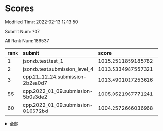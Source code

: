# Scores

Modified Time: 2022-02-13 12:13:50

Submit Num: 207

All Rank Num: 186537

| rank |               submit               |       score        |       sigma        | pk_num |
| :--- | :--------------------------------- | :----------------- | :----------------- | :----- |
| 1    | jsonzb.test.test_1                 | 1015.2511859185782 | 0.8596648572938096 | 3608   |
| 2    | jsonzb.test.submission_level_4     | 1013.5334987557321 | 0.8117541994361539 | 3603   |
| 3    | cpp.21_12_24.submission-2b2ea0d7   | 1013.4901017253616 | 0.812104467199273  | 3606   |
| 55   | cpp.2022_01_09.submission-5b0e3de2 | 1005.0521967771241 | 0.7351934085415259 | 3602   |
| 60   | cpp.2022_01_09.submission-816672bd | 1004.2572666036968 | 0.7038402541933851 | 3607   |


<details>
<summary>全部</summary>

| rank |                 submit                 |       score        |       sigma        | pk_num |
| :--- | :------------------------------------- | :----------------- | :----------------- | :----- |
| 1    | jsonzb.test.test_1                     | 1015.2511859185782 | 0.8596648572938096 | 3608   |
| 2    | jsonzb.test.submission_level_4         | 1013.5334987557321 | 0.8117541994361539 | 3603   |
| 3    | cpp.21_12_24.submission-2b2ea0d7       | 1013.4901017253616 | 0.812104467199273  | 3606   |
| 4    | gobigger.level_3.submission_level_3_46 | 1011.844290057538  | 0.7674694119496158 | 3605   |
| 5    | gobigger.level_3.submission_level_3_2  | 1011.6008721860535 | 0.7924259861839761 | 3610   |
| 6    | gobigger.level_3.submission_level_3_24 | 1011.479103075662  | 0.7604123435600046 | 3607   |
| 7    | gobigger.level_3.submission_level_3_41 | 1011.1661938590752 | 0.753698190279984  | 3608   |
| 8    | gobigger.level_3.submission_level_3_38 | 1011.0044111425244 | 0.7707306810227339 | 3604   |
| 9    | gobigger.level_3.submission_level_3_9  | 1010.8912207243903 | 0.7649237036229897 | 3604   |
| 10   | gobigger.level_3.submission_level_3_42 | 1010.6522686599911 | 0.7490971764854018 | 3603   |
| 11   | gobigger.level_3.submission_level_3_40 | 1010.5806448267987 | 0.7631789610488292 | 3607   |
| 12   | gobigger.level_3.submission_level_3_1  | 1010.5550106101363 | 0.751095942615738  | 3607   |
| 13   | gobigger.level_3.submission_level_3_13 | 1010.5326670648054 | 0.7393155191448799 | 3608   |
| 14   | gobigger.level_3.submission_level_3_29 | 1010.5059045322726 | 0.7703577470030054 | 3601   |
| 15   | gobigger.level_3.submission_level_3_43 | 1010.3968583216218 | 0.7702859394197329 | 3605   |
| 16   | gobigger.level_3.submission_level_3_33 | 1010.3681385798055 | 0.7516488532103394 | 3611   |
| 17   | gobigger.level_3.submission_level_3_7  | 1010.2897714834087 | 0.7637412929922156 | 3604   |
| 18   | gobigger.level_3.submission_level_3_35 | 1010.2772336736085 | 0.758495252815041  | 3606   |
| 19   | gobigger.level_3.submission_level_3_4  | 1010.2391980804169 | 0.7702110852892322 | 3606   |
| 20   | gobigger.level_3.submission_level_3_15 | 1010.2257185766875 | 0.7689521327321779 | 3601   |
| 21   | gobigger.level_3.submission_level_3_14 | 1010.1642794770951 | 0.7507633995072378 | 3607   |
| 22   | gobigger.level_3.submission_level_3_0  | 1010.1602886315235 | 0.7658064977201725 | 3603   |
| 23   | gobigger.level_3.submission_level_3_5  | 1010.1270508479914 | 0.7730398314353228 | 3605   |
| 24   | gobigger.level_3.submission_level_3_39 | 1009.9714553587804 | 0.7553617816506423 | 3607   |
| 25   | gobigger.level_3.submission_level_3_25 | 1009.9205334631337 | 0.7608085841877298 | 3603   |
| 26   | gobigger.level_3.submission_level_3_6  | 1009.906514364142  | 0.738744110532493  | 3604   |
| 27   | gobigger.level_3.submission_level_3_26 | 1009.8833973198712 | 0.7568127623452906 | 3604   |
| 28   | gobigger.level_3.submission_level_3_28 | 1009.8815450295368 | 0.7628812807519026 | 3605   |
| 29   | gobigger.level_3.submission_level_3_16 | 1009.8418252988675 | 0.76169748476445   | 3606   |
| 30   | gobigger.level_3.submission_level_3_36 | 1009.8212613826148 | 0.7498980789747132 | 3598   |
| 31   | gobigger.level_3.submission_level_3_31 | 1009.7951303710577 | 0.7369447234827199 | 3606   |
| 32   | gobigger.level_3.submission_level_3_49 | 1009.7356468813093 | 0.7524459099620371 | 3607   |
| 33   | gobigger.level_3.submission_level_3_17 | 1009.6374060837148 | 0.753469800156487  | 3605   |
| 34   | gobigger.level_3.submission_level_3_8  | 1009.5747275525009 | 0.7583972656907699 | 3604   |
| 35   | gobigger.level_3.submission_level_3_23 | 1009.5150454135695 | 0.7634891482237406 | 3606   |
| 36   | gobigger.level_3.submission_level_3_12 | 1009.4449583081332 | 0.7621226021522687 | 3605   |
| 37   | gobigger.level_3.submission_level_3_11 | 1009.3544344286411 | 0.7824045661670049 | 3609   |
| 38   | gobigger.level_3.submission_level_3_18 | 1009.255293386375  | 0.738856971475867  | 3603   |
| 39   | gobigger.level_3.submission_level_3_20 | 1009.251273316877  | 0.7567373743016762 | 3603   |
| 40   | gobigger.level_3.submission_level_3_34 | 1009.2443394579052 | 0.7481832515953425 | 3602   |
| 41   | gobigger.level_3.submission_level_3_44 | 1009.1491386911263 | 0.7441408121616173 | 3606   |
| 42   | gobigger.level_3.submission_level_3_3  | 1009.0940164023838 | 0.7562188848165066 | 3601   |
| 43   | gobigger.level_3.submission_level_3_19 | 1009.0613957056802 | 0.7617050679700074 | 3610   |
| 44   | gobigger.level_3.submission_level_3_37 | 1008.9250565730716 | 0.7480396683789209 | 3608   |
| 45   | gobigger.level_3.submission_level_3_32 | 1008.8119195073083 | 0.7507252202660814 | 3604   |
| 46   | gobigger.level_3.submission_level_3_22 | 1008.7978972859493 | 0.7417201996682176 | 3602   |
| 47   | gobigger.level_3.submission_level_3_27 | 1008.7158687492649 | 0.737141924727065  | 3606   |
| 48   | gobigger.level_3.submission_level_3_47 | 1008.7152465666101 | 0.7303526503047798 | 3606   |
| 49   | gobigger.level_3.submission_level_3_30 | 1008.701469967135  | 0.7452709171583692 | 3605   |
| 50   | gobigger.level_3.submission_level_3_45 | 1008.5826129971271 | 0.7548908953864115 | 3601   |
| 51   | gobigger.level_3.submission_level_3_21 | 1008.5501099931204 | 0.7397448218861686 | 3603   |
| 52   | gobigger.level_3.submission_level_3_10 | 1008.0525743373563 | 0.748806393213738  | 3604   |
| 53   | gobigger.level_3.submission_level_3_48 | 1007.7447826158644 | 0.7430681146455319 | 3608   |
| 54   | gobigger.level_1.submission_level_1_32 | 1005.6813521288336 | 0.730189818678342  | 3606   |
| 55   | cpp.2022_01_09.submission-5b0e3de2     | 1005.0521967771241 | 0.7351934085415259 | 3602   |
| 56   | gobigger.level_1.submission_level_1_6  | 1004.7954711966913 | 0.7240586113410675 | 3604   |
| 57   | gobigger.level_1.submission_level_1_37 | 1004.6363051688519 | 0.720449174715736  | 3604   |
| 58   | gobigger.level_1.submission_level_1_27 | 1004.586304732296  | 0.7238862496156956 | 3600   |
| 59   | gobigger.level_1.submission_level_1_41 | 1004.4234984822286 | 0.7270777444430236 | 3607   |
| 60   | cpp.2022_01_09.submission-816672bd     | 1004.2572666036968 | 0.7038402541933851 | 3607   |
| 61   | gobigger.level_1.submission_level_1_8  | 1004.1089525916536 | 0.7039764163446209 | 3603   |
| 62   | gobigger.level_1.submission_level_1_1  | 1004.0124916587677 | 0.7319384881342699 | 3607   |
| 63   | gobigger.level_1.submission_level_1_44 | 1003.8863521589642 | 0.7134689599991373 | 3607   |
| 64   | gobigger.level_1.submission_level_1_49 | 1003.8761662603172 | 0.7292528864364153 | 3607   |
| 65   | gobigger.level_1.submission_level_1_20 | 1003.8699129123173 | 0.7047535253863038 | 3603   |
| 66   | gobigger.level_1.submission_level_1_29 | 1003.8644518251533 | 0.7244843352511051 | 3605   |
| 67   | gobigger.level_1.submission_level_1_36 | 1003.8248635347753 | 0.7101919628200393 | 3605   |
| 68   | gobigger.level_1.submission_level_1_15 | 1003.8024606271695 | 0.7195789690333377 | 3606   |
| 69   | gobigger.level_1.submission_level_1_16 | 1003.7834283939718 | 0.7261605747713562 | 3605   |
| 70   | gobigger.level_1.submission_level_1_47 | 1003.7561179471913 | 0.7000610151374105 | 3607   |
| 71   | gobigger.level_1.submission_level_1_43 | 1003.6160966975988 | 0.7215516636537945 | 3605   |
| 72   | gobigger.level_1.submission_level_1_19 | 1003.5433680544099 | 0.718076903399091  | 3607   |
| 73   | gobigger.level_1.submission_level_1_21 | 1003.5292857353688 | 0.7171554797808244 | 3604   |
| 74   | gobigger.level_1.submission_level_1_24 | 1003.5060306276313 | 0.7286394756343717 | 3606   |
| 75   | gobigger.level_1.submission_level_1_22 | 1003.4820235493746 | 0.7147695306206892 | 3609   |
| 76   | gobigger.level_1.submission_level_1_46 | 1003.4561563959862 | 0.7110904550067491 | 3605   |
| 77   | gobigger.level_1.submission_level_1_35 | 1003.3701140177653 | 0.7210805326389648 | 3601   |
| 78   | gobigger.level_1.submission_level_1_34 | 1003.3351777782576 | 0.7149568668770498 | 3608   |
| 79   | gobigger.level_1.submission_level_1_45 | 1003.320466872714  | 0.7268165704091383 | 3604   |
| 80   | gobigger.level_1.submission_level_1_14 | 1003.2414598183715 | 0.7109636758168084 | 3600   |
| 81   | gobigger.level_1.submission_level_1_5  | 1003.240940586002  | 0.709471067308084  | 3601   |
| 82   | gobigger.level_1.submission_level_1_3  | 1003.237670927936  | 0.7086606064004694 | 3600   |
| 83   | gobigger.level_1.submission_level_1_40 | 1003.2360206658392 | 0.7176292618203864 | 3608   |
| 84   | gobigger.level_1.submission_level_1_10 | 1003.1453719007145 | 0.7161414656142674 | 3606   |
| 85   | gobigger.level_1.submission_level_1_17 | 1003.1423716355722 | 0.7253486996514288 | 3602   |
| 86   | gobigger.level_1.submission_level_1_23 | 1003.1302903863659 | 0.7156343690924888 | 3602   |
| 87   | gobigger.level_1.submission_level_1_39 | 1003.1160792851038 | 0.7201929046768344 | 3605   |
| 88   | gobigger.level_1.submission_level_1_11 | 1002.9900355844725 | 0.7190163469882457 | 3601   |
| 89   | gobigger.level_1.submission_level_1_13 | 1002.9551391903482 | 0.7227473000227634 | 3607   |
| 90   | gobigger.level_1.submission_level_1_42 | 1002.9494431871763 | 0.7204227855000299 | 3607   |
| 91   | gobigger.level_1.submission_level_1_33 | 1002.7962154790605 | 0.7225139881654832 | 3606   |
| 92   | gobigger.level_1.submission_level_1_31 | 1002.7302402561774 | 0.7064574776594752 | 3603   |
| 93   | gobigger.level_1.submission_level_1_2  | 1002.6516107967813 | 0.7043070188754951 | 3607   |
| 94   | gobigger.level_1.submission_level_1_0  | 1002.6211160394658 | 0.7038809370573241 | 3605   |
| 95   | gobigger.level_1.submission_level_1_18 | 1002.5544157702667 | 0.7128153872354115 | 3604   |
| 96   | gobigger.level_1.submission_level_1_12 | 1002.4944475667102 | 0.7221350835558589 | 3606   |
| 97   | gobigger.level_1.submission_level_1_25 | 1002.4848405804145 | 0.7062217047533417 | 3602   |
| 98   | gobigger.level_1.submission_level_1_28 | 1002.4733621814073 | 0.7220404460638191 | 3603   |
| 99   | gobigger.level_1.submission_level_1_4  | 1002.4618682488014 | 0.6976852469195931 | 3607   |
| 100  | gobigger.level_1.submission_level_1_48 | 1002.421004691296  | 0.7165801236722094 | 3609   |
| 101  | gobigger.level_1.submission_level_1_38 | 1002.3773129462271 | 0.7267988782370849 | 3606   |
| 102  | gobigger.level_1.submission_level_1_26 | 1002.3108932776383 | 0.7138514048738618 | 3603   |
| 103  | gobigger.level_1.submission_level_1_7  | 1002.0483677208605 | 0.7101479990200246 | 3602   |
| 104  | gobigger.level_1.submission_level_1_30 | 1001.5379451531572 | 0.7201446697274768 | 3605   |
| 105  | gobigger.level_1.submission_level_1_9  | 1001.3065694217543 | 0.7078382425183766 | 3601   |
| 106  | gobigger.random.submission_random_18   | 997.3123879907025  | 0.7172995360483221 | 3604   |
| 107  | gobigger.random.submission_random_34   | 997.1010528378118  | 0.7225693418140327 | 3607   |
| 108  | gobigger.random.submission_random_30   | 996.9566882181298  | 0.708541035151443  | 3603   |
| 109  | gobigger.random.submission_random_6    | 996.7660077422497  | 0.7008648765546699 | 3602   |
| 110  | gobigger.random.submission_random_20   | 996.7422460549611  | 0.712139917979812  | 3606   |
| 111  | gobigger.random.submission_random_36   | 996.7216323663521  | 0.7207463197358248 | 3604   |
| 112  | gobigger.random.submission_random_12   | 996.6516057303406  | 0.6999561998117803 | 3608   |
| 113  | gobigger.random.submission_random_41   | 996.5248968281454  | 0.7146722209726893 | 3606   |
| 114  | gobigger.random.submission_random_14   | 996.4946786007796  | 0.7091034118576989 | 3602   |
| 115  | gobigger.random.submission_random_42   | 996.4881389729544  | 0.7110259646706776 | 3611   |
| 116  | gobigger.random.submission_random_25   | 996.4874791691545  | 0.7150698012305223 | 3603   |
| 117  | gobigger.random.submission_random_38   | 996.3907294306352  | 0.7106665586346984 | 3611   |
| 118  | gobigger.random.submission_random_29   | 996.3505766217492  | 0.719504854127811  | 3608   |
| 119  | gobigger.random.submission_random_13   | 996.3449202446361  | 0.7102581849236385 | 3601   |
| 120  | gobigger.random.submission_random_46   | 996.2312328372584  | 0.7024431887282033 | 3605   |
| 121  | gobigger.random.submission_random_48   | 996.2296632692643  | 0.6940267195068613 | 3600   |
| 122  | gobigger.random.submission_random_19   | 996.2165911169807  | 0.6989437670902225 | 3604   |
| 123  | gobigger.random.submission_random_26   | 996.1393351547769  | 0.6932027806563468 | 3604   |
| 124  | gobigger.random.submission_random_8    | 996.1119551951181  | 0.7019350522551577 | 3602   |
| 125  | gobigger.random.submission_random_43   | 996.0812254771263  | 0.7110295507598662 | 3606   |
| 126  | gobigger.random.submission_random_9    | 996.07851966726    | 0.7145491411358534 | 3604   |
| 127  | gobigger.random.submission_random_33   | 996.0629825085697  | 0.7145123217019155 | 3609   |
| 128  | gobigger.random.submission_random_28   | 995.929508568588   | 0.7205962949952603 | 3603   |
| 129  | gobigger.random.submission_random_40   | 995.9121224561275  | 0.7245098764943354 | 3603   |
| 130  | gobigger.random.submission_random_39   | 995.9097675350689  | 0.7020999150061837 | 3608   |
| 131  | gobigger.random.submission_random_22   | 995.8445314590125  | 0.7134864120997062 | 3602   |
| 132  | gobigger.random.submission_random_21   | 995.8073678287849  | 0.7273490938741075 | 3606   |
| 133  | gobigger.random.submission_random_16   | 995.7763078316879  | 0.7042541577505601 | 3606   |
| 134  | gobigger.random.submission_random_45   | 995.7530588120673  | 0.6990024701904163 | 3601   |
| 135  | gobigger.random.submission_random_3    | 995.6698444587562  | 0.714857125142863  | 3604   |
| 136  | gobigger.random.submission_random_10   | 995.6690854084602  | 0.7179421031943704 | 3606   |
| 137  | gobigger.random.submission_random_17   | 995.6151034952372  | 0.7117900395714252 | 3602   |
| 138  | gobigger.random.submission_random_15   | 995.5875496662379  | 0.7120666559384087 | 3603   |
| 139  | gobigger.random.submission_random_4    | 995.5867237468012  | 0.7166356130392395 | 3611   |
| 140  | gobigger.random.submission_random_7    | 995.5499866470218  | 0.7241972721158413 | 3604   |
| 141  | gobigger.random.submission_random_47   | 995.5499092007283  | 0.7157586833256595 | 3601   |
| 142  | gobigger.random.submission_random_32   | 995.5493786675679  | 0.7050892883227825 | 3603   |
| 143  | gobigger.random.submission_random_44   | 995.5299818720935  | 0.711094616530793  | 3604   |
| 144  | gobigger.random.submission_random_49   | 995.4791919164927  | 0.7074085084094761 | 3607   |
| 145  | gobigger.random.submission_random_1    | 995.4502877646873  | 0.7046070633433604 | 3608   |
| 146  | gobigger.random.submission_random_27   | 995.4230951710938  | 0.709870278427562  | 3602   |
| 147  | gobigger.random.submission_random_5    | 995.4100152315     | 0.7212023227069568 | 3605   |
| 148  | gobigger.random.submission_random_24   | 995.3586018522026  | 0.7004864377187473 | 3600   |
| 149  | gobigger.random.submission_random_2    | 995.3361013909378  | 0.7164631273841715 | 3601   |
| 150  | gobigger.random.submission_random_35   | 995.2924099144702  | 0.732988194859424  | 3606   |
| 151  | gobigger.random.submission_random_0    | 995.2822734646167  | 0.7310122133241879 | 3606   |
| 152  | gobigger.random.submission_random_23   | 995.2504484471714  | 0.7049235324260691 | 3603   |
| 153  | gobigger.random.submission_random_11   | 995.128623906622   | 0.7159314705139088 | 3606   |
| 154  | gobigger.random.submission_random_37   | 995.1214584184424  | 0.7135029336161662 | 3601   |
| 155  | gobigger.random.submission_random_31   | 995.0237018132245  | 0.7122331437580688 | 3603   |
| 156  | gobigger.level_2.submission_level_2_26 | 994.3560201946799  | 0.7309733106485414 | 3606   |
| 157  | gobigger.level_2.submission_level_2_42 | 993.5678155675386  | 0.727803526574204  | 3607   |
| 158  | gobigger.level_2.submission_level_2_45 | 993.3929014658993  | 0.7347475790142174 | 3603   |
| 159  | gobigger.level_2.submission_level_2_0  | 993.3534162392913  | 0.724568411581607  | 3608   |
| 160  | gobigger.level_2.submission_level_2_49 | 993.3112972985942  | 0.7195169082074204 | 3606   |
| 161  | gobigger.level_2.submission_level_2_40 | 993.2128355610996  | 0.7286993643856319 | 3600   |
| 162  | gobigger.level_2.submission_level_2_5  | 993.1622853522886  | 0.7429356734115866 | 3602   |
| 163  | gobigger.level_2.submission_level_2_25 | 993.1200304707403  | 0.7167615272571    | 3600   |
| 164  | gobigger.level_2.submission_level_2_37 | 993.1030947639266  | 0.7299355536366795 | 3603   |
| 165  | gobigger.level_2.submission_level_2_11 | 993.0073576626348  | 0.7343035020709604 | 3605   |
| 166  | gobigger.level_2.submission_level_2_24 | 992.9790349456557  | 0.7392605078252573 | 3601   |
| 167  | gobigger.level_2.submission_level_2_46 | 992.9688789177607  | 0.7290362136372766 | 3605   |
| 168  | gobigger.level_2.submission_level_2_44 | 992.7434341171382  | 0.7322181997011457 | 3605   |
| 169  | gobigger.level_2.submission_level_2_1  | 992.6125117806519  | 0.7584623743443651 | 3606   |
| 170  | gobigger.level_2.submission_level_2_35 | 992.5972503257476  | 0.7486548452212305 | 3600   |
| 171  | gobigger.level_2.submission_level_2_14 | 992.5826996276951  | 0.7462084051037606 | 3605   |
| 172  | gobigger.level_2.submission_level_2_18 | 992.4909978487416  | 0.7439633763089092 | 3605   |
| 173  | gobigger.level_2.submission_level_2_22 | 992.4471726707264  | 0.7469622397647456 | 3605   |
| 174  | gobigger.level_2.submission_level_2_43 | 992.425023729403   | 0.7293651981584512 | 3606   |
| 175  | gobigger.level_2.submission_level_2_38 | 992.3601318071053  | 0.7368162431315917 | 3604   |
| 176  | gobigger.level_2.submission_level_2_10 | 992.3560659374244  | 0.7427815079241624 | 3600   |
| 177  | gobigger.level_2.submission_level_2_36 | 992.2709102684657  | 0.725999753694975  | 3605   |
| 178  | gobigger.level_2.submission_level_2_8  | 992.2651610097704  | 0.7340620792295119 | 3602   |
| 179  | gobigger.level_2.submission_level_2_31 | 992.2603201093273  | 0.7553815807423789 | 3607   |
| 180  | gobigger.level_2.submission_level_2_23 | 992.2378143986915  | 0.7351454403611589 | 3601   |
| 181  | gobigger.level_2.submission_level_2_4  | 992.1936915453832  | 0.7495778187653541 | 3603   |
| 182  | gobigger.level_2.submission_level_2_47 | 992.0013880623187  | 0.727116289454699  | 3609   |
| 183  | gobigger.level_2.submission_level_2_9  | 991.9936708711243  | 0.7280286252944894 | 3605   |
| 184  | gobigger.level_2.submission_level_2_27 | 991.9713135041096  | 0.728968634331175  | 3605   |
| 185  | gobigger.level_2.submission_level_2_17 | 991.9712693077822  | 0.7201931239149163 | 3601   |
| 186  | gobigger.level_2.submission_level_2_13 | 991.9685635451723  | 0.732827683685212  | 3606   |
| 187  | gobigger.level_2.submission_level_2_41 | 991.8685218618782  | 0.7500579576291954 | 3610   |
| 188  | gobigger.level_2.submission_level_2_28 | 991.7689570212868  | 0.7431827917706307 | 3602   |
| 189  | gobigger.level_2.submission_level_2_34 | 991.729598394374   | 0.7444197803880748 | 3608   |
| 190  | gobigger.level_2.submission_level_2_33 | 991.7170616090649  | 0.7441015366698156 | 3602   |
| 191  | gobigger.level_2.submission_level_2_6  | 991.7000857058243  | 0.7378444368292137 | 3607   |
| 192  | gobigger.level_2.submission_level_2_39 | 991.6956311511731  | 0.751354092526188  | 3603   |
| 193  | gobigger.level_2.submission_level_2_16 | 991.6744622595418  | 0.7669173390495111 | 3607   |
| 194  | gobigger.level_2.submission_level_2_2  | 991.6482318244931  | 0.7655013302792993 | 3603   |
| 195  | gobigger.level_2.submission_level_2_32 | 991.5966720034759  | 0.7547747411082609 | 3605   |
| 196  | gobigger.level_2.submission_level_2_21 | 991.4992366330598  | 0.7389935371988228 | 3604   |
| 197  | gobigger.level_2.submission_level_2_12 | 991.4890703678456  | 0.7558805484464322 | 3596   |
| 198  | gobigger.level_2.submission_level_2_3  | 991.3153397074484  | 0.7464242648113805 | 3608   |
| 199  | gobigger.level_2.submission_level_2_29 | 991.1670538448036  | 0.753911952016119  | 3607   |
| 200  | gobigger.level_2.submission_level_2_48 | 991.1522090795621  | 0.7663935919719588 | 3604   |
| 201  | gobigger.level_2.submission_level_2_20 | 990.8513736431186  | 0.7624903536340046 | 3602   |
| 202  | gobigger.level_2.submission_level_2_30 | 990.5730228394312  | 0.7517520520275275 | 3605   |
| 203  | gobigger.level_2.submission_level_2_19 | 990.1577023309108  | 0.7800394063850824 | 3599   |
| 204  | gobigger.level_2.submission_level_2_7  | 990.0543980869548  | 0.7870761293583275 | 3604   |
| 205  | gobigger.level_2.submission_level_2_15 | 989.2692747958856  | 0.7642154469048897 | 3606   |
| 206  | gobigger.none.submission_none_1        | 979.7643364229637  | 1.18152675174641   | 3600   |
| 207  | gobigger.none.submission_none_0        | 976.4038516656443  | 1.4431899712106042 | 3606   |

</details>
